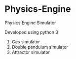 # Physics-Engine
Physics Engine Simulator

Developed using python 3

1. Gas simulator 
2. Double pendulum simulator
3. Attractor simulator
